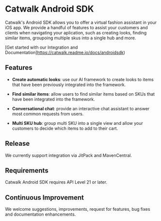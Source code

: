 # Catwalk Android SDK



Catwalk's Android SDK allows you to offer a virtual fashion assistant in your iOS app. We provide a handful of features to assist your customers and clients when navigating your aplication, such as creating looks, finding similar items, groupoing multiple skus into a single hub and more.

[Get started with our Integration and Documentation]https://catwalk.readme.io/docs/androidsdk)


## Features

- **Create automatic looks**: use our AI framework to create looks to items that have been previously integrated into the framework.


-  **Find similar items**: allow users to find similar items based on SKUs that have been integrated into the framework.


- **Conversational chat**: provide an interactive chat assistant to answer most common requests from users.


- **Multi SKU hub**: group multi SKU into a single view and allow your customers to decide which items to add to their cart.


## Release

We currently support integration via JitPack and MavenCentral.

## Requirements

Catwalk Android SDK requires API Level 21 or later.

## Continuous Improvement

We welcome suggestions, improvements, request for features, bug fixes and documentation enhancements.

